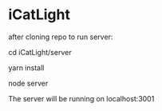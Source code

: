 # iCatLight

after cloning repo to run server:

 cd iCatLight/server 
 
 yarn install <br>
 
 node server <br>
    
    
 The server will be running on localhost:3001
